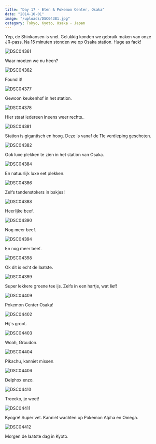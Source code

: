 ```yaml
---
title: "Day 17 - Eten & Pokemon Center, Osaka"
date: "2014-10-01"
image: "/uploads/DSC04381.jpg"
category: Tokyo, Kyoto, Osaka - Japan
---
```


Yep, de Shinkansen is snel. Gelukkig konden we gebruik maken van onze JR-pass. Na 15 minuten stonden we op Osaka station. Huge as fack!

![DSC04361](/uploads/DSC04361-1024x575.jpg)

Waar moeten we nu heen?

![DSC04362](/uploads/DSC04362-1024x575.jpg)

Found it!

![DSC04377](/uploads/DSC04377-1024x575.jpg)

Gewoon keukenhof in het station.

![DSC04378](/uploads/DSC04378-1024x575.jpg)

Hier staat iedereen ineens weer rechts..

![DSC04381](/uploads/DSC04381-1024x575.jpg)

Station is gigantisch en hoog. Deze is vanaf de 11e verdieping geschoten.

![DSC04382](/uploads/DSC04382-1024x575.jpg)

Ook luxe plekken te zien in het station van Osaka.

![DSC04384](/uploads/DSC04384-1024x575.jpg)

En natuurlijk luxe eet plekken.

![DSC04386](/uploads/DSC04386-1024x575.jpg)

Zelfs tandenstokers in bakjes!

![DSC04388](/uploads/DSC04388-1024x575.jpg)

Heerlijke beef.

![DSC04390](/uploads/DSC04390-1024x575.jpg)

Nog meer beef.

![DSC04394](/uploads/DSC04394-1024x575.jpg)

En nog meer beef.

![DSC04398](/uploads/DSC04398-1024x575.jpg)

Ok dit is echt de laatste.

![DSC04399](/uploads/DSC04399-1024x575.jpg)

Super lekkere groene tee ijs. Zelfs in een hartje, wat lief!

![DSC04409](/uploads/DSC04409-1024x575.jpg)

Pokemon Center Osaka!

![DSC04402](/uploads/DSC04402-1024x575.jpg)

Hij's groot.

![DSC04403](/uploads/DSC04403-1024x575.jpg)

Woah, Groudon.

![DSC04404](/uploads/DSC04404-1024x575.jpg)

Pikachu, kanniet missen.

![DSC04406](/uploads/DSC04406-1024x575.jpg)

Delphox enzo.

![DSC04410](/uploads/DSC04410-1024x575.jpg)

Treecko, je weet!

![DSC04411](/uploads/DSC04411-1024x575.jpg)

Kyogre! Super vet. Kanniet wachten op Pokemon Alpha en Omega.

![DSC04412](/uploads/DSC04412-575x1024.jpg)

Morgen de laatste dag in Kyoto.
